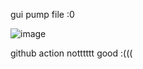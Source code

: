 gui pump file :0

![image](https://github.com/s1uiasdad/Stealer_vietnam/assets/170785112/e7f9702b-d9da-4eb0-a2da-92702a144d76)

github action notttttt good :(((
